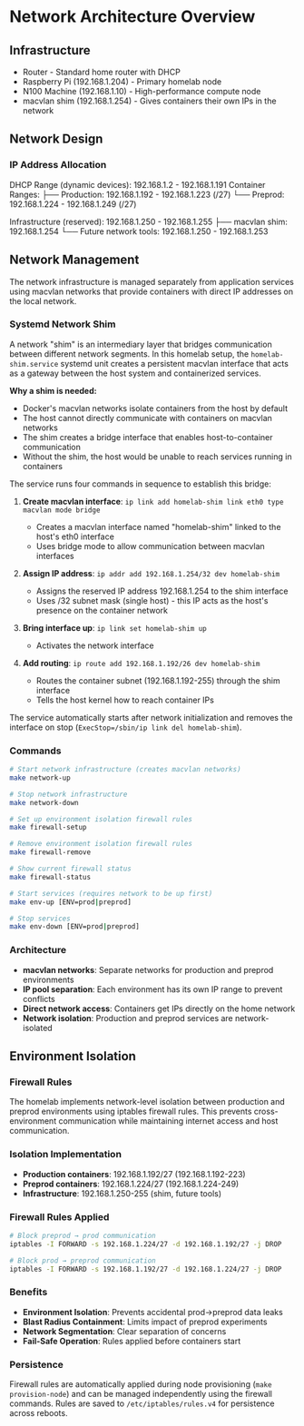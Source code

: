 # Network Architecture Overview
## Infrastructure

* Router - Standard home router with DHCP
* Raspberry Pi (192.168.1.204) - Primary homelab node
* N100 Machine (192.168.1.10) - High-performance compute node
* macvlan shim (192.168.1.254) - Gives containers their own IPs in the network

## Network Design
### IP Address Allocation
DHCP Range (dynamic devices):     192.168.1.2 - 192.168.1.191
Container Ranges:
├── Production:                   192.168.1.192 - 192.168.1.223 (/27)
└── Preprod:                     192.168.1.224 - 192.168.1.249 (/27)

Infrastructure (reserved):        192.168.1.250 - 192.168.1.255
├── macvlan shim:                192.168.1.254
└── Future network tools:        192.168.1.250 - 192.168.1.253

## Network Management

The network infrastructure is managed separately from application services using macvlan networks that provide containers with direct IP addresses on the local network.

### Systemd Network Shim

A network "shim" is an intermediary layer that bridges communication between different network segments. In this homelab setup, the `homelab-shim.service` systemd unit creates a persistent macvlan interface that acts as a gateway between the host system and containerized services.

**Why a shim is needed:**
- Docker's macvlan networks isolate containers from the host by default
- The host cannot directly communicate with containers on macvlan networks
- The shim creates a bridge interface that enables host-to-container communication
- Without the shim, the host would be unable to reach services running in containers

The service runs four commands in sequence to establish this bridge:

1. **Create macvlan interface**: `ip link add homelab-shim link eth0 type macvlan mode bridge`
   - Creates a macvlan interface named "homelab-shim" linked to the host's eth0 interface
   - Uses bridge mode to allow communication between macvlan interfaces

2. **Assign IP address**: `ip addr add 192.168.1.254/32 dev homelab-shim`
   - Assigns the reserved IP address 192.168.1.254 to the shim interface
   - Uses /32 subnet mask (single host) - this IP acts as the host's presence on the container network

3. **Bring interface up**: `ip link set homelab-shim up`
   - Activates the network interface

4. **Add routing**: `ip route add 192.168.1.192/26 dev homelab-shim`
   - Routes the container subnet (192.168.1.192-255) through the shim interface
   - Tells the host kernel how to reach container IPs

The service automatically starts after network initialization and removes the interface on stop (`ExecStop=/sbin/ip link del homelab-shim`).

### Commands

```bash
# Start network infrastructure (creates macvlan networks)
make network-up

# Stop network infrastructure  
make network-down

# Set up environment isolation firewall rules
make firewall-setup

# Remove environment isolation firewall rules
make firewall-remove

# Show current firewall status
make firewall-status

# Start services (requires network to be up first)
make env-up [ENV=prod|preprod]

# Stop services
make env-down [ENV=prod|preprod]
```

### Architecture

- **macvlan networks**: Separate networks for production and preprod environments
- **IP pool separation**: Each environment has its own IP range to prevent conflicts
- **Direct network access**: Containers get IPs directly on the home network
- **Network isolation**: Production and preprod services are network-isolated

## Environment Isolation

### Firewall Rules

The homelab implements network-level isolation between production and preprod environments using iptables firewall rules. This prevents cross-environment communication while maintaining internet access and host communication.

### Isolation Implementation

- **Production containers**: 192.168.1.192/27 (192.168.1.192-223)
- **Preprod containers**: 192.168.1.224/27 (192.168.1.224-249)
- **Infrastructure**: 192.168.1.250-255 (shim, future tools)

### Firewall Rules Applied

```bash
# Block preprod → prod communication
iptables -I FORWARD -s 192.168.1.224/27 -d 192.168.1.192/27 -j DROP

# Block prod → preprod communication  
iptables -I FORWARD -s 192.168.1.192/27 -d 192.168.1.224/27 -j DROP
```

### Benefits

- **Environment Isolation**: Prevents accidental prod→preprod data leaks
- **Blast Radius Containment**: Limits impact of preprod experiments
- **Network Segmentation**: Clear separation of concerns
- **Fail-Safe Operation**: Rules applied before containers start

### Persistence

Firewall rules are automatically applied during node provisioning (`make provision-node`) and can be managed independently using the firewall commands. Rules are saved to `/etc/iptables/rules.v4` for persistence across reboots.